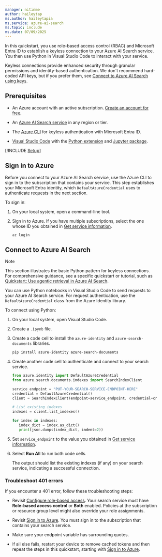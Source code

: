```yaml
---
manager: nitinme
author: haileytap
ms.author: haileytapia
ms.service: azure-ai-search
ms.topic: include
ms.date: 07/09/2025
---
```


In this quickstart, you use role-based access control (RBAC) and Microsoft Entra ID to establish a keyless connection to your Azure AI Search service. You then use Python in Visual Studio Code to interact with your service.

Keyless connections provide enhanced security through granular permissions and identity-based authentication. We don't recommend hard-coded API keys, but if you prefer them, see [Connect to Azure AI Search using keys](../../search-security-api-keys.md).

<!-- This quickstart is a prerequisite for other quickstarts that use Microsoft Entra ID with role assignments. -->

## Prerequisites

+ An Azure account with an active subscription. [Create an account for free](https://azure.microsoft.com/free/?WT.mc_id=A261C142F).

+ An [Azure AI Search service](../../search-create-service-portal.md) in any region or tier.

+ The [Azure CLI](/cli/azure/install-azure-cli) for keyless authentication with Microsoft Entra ID.

+ [Visual Studio Code](https://code.visualstudio.com/) with the [Python extension](https://marketplace.visualstudio.com/items?itemName=ms-python.python) and [Jupyter package](https://jupyter.org/install).

[!INCLUDE [Setup](./search-get-started-rbac-setup.md)]

## Sign in to Azure

Before you connect to your Azure AI Search service, use the Azure CLI to sign in to the subscription that contains your service. This step establishes your Microsoft Entra identity, which `DefaultAzureCredential` uses to authenticate requests in the next section.

To sign in:

1. On your local system, open a command-line tool.

1. Sign in to Azure. If you have multiple subscriptions, select the one whose ID you obtained in [Get service information](#get-service-information).

   ```azurecli
   az login
   ```

## Connect to Azure AI Search

> [!NOTE]
> This section illustrates the basic Python pattern for keyless connections. For comprehensive guidance, see a specific quickstart or tutorial, such as [Quickstart: Use agentic retrieval in Azure AI Search](../../search-get-started-agentic-retrieval.md).

You can use Python notebooks in Visual Studio Code to send requests to your Azure AI Search service. For request authentication, use the `DefaultAzureCredential` class from the Azure Identity library.

To connect using Python:

1. On your local system, open Visual Studio Code.

1. Create a `.ipynb` file.

1. Create a code cell to install the `azure-identity` and `azure-search-documents` libraries.

   ```python
   pip install azure-identity azure-search-documents
   ```

1. Create another code cell to authenticate and connect to your search service.

   ```python
   from azure.identity import DefaultAzureCredential
   from azure.search.documents.indexes import SearchIndexClient
    
   service_endpoint = "PUT-YOUR-SEARCH-SERVICE-ENDPOINT-HERE"
   credential = DefaultAzureCredential()
   client = SearchIndexClient(endpoint=service_endpoint, credential=credential)
    
   # List existing indexes
   indexes = client.list_indexes()
    
   for index in indexes:
      index_dict = index.as_dict()
      print(json.dumps(index_dict, indent=2))
   ```

1. Set `service_endpoint` to the value you obtained in [Get service information](#get-service-information).

1. Select **Run All** to run both code cells.

   The output should list the existing indexes (if any) on your search service, indicating a successful connection.

### Troubleshoot 401 errors

If you encounter a 401 error, follow these troubleshooting steps:

+ Revisit [Configure role-based access](#configure-role-based-access). Your search service must have **Role-based access control** or **Both** enabled. Policies at the subscription or resource group level might also override your role assignments.

+ Revisit [Sign in to Azure](#sign-in-to-azure). You must sign in to the subscription that contains your search service.

+ Make sure your endpoint variable has surrounding quotes.

+ If all else fails, restart your device to remove cached tokens and then repeat the steps in this quickstart, starting with [Sign in to Azure](#sign-in-to-azure).

